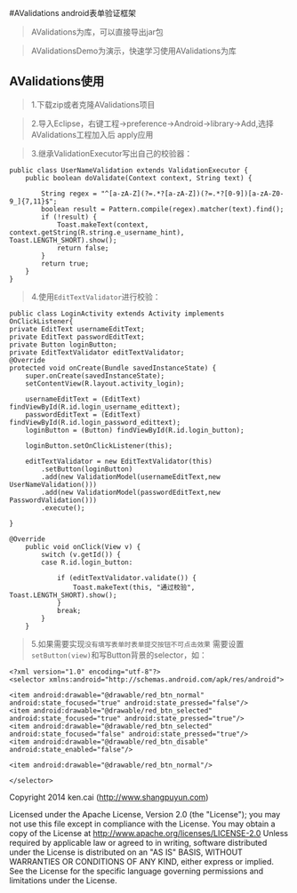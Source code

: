 #AValidations android表单验证框架



> AValidations为库，可以直接导出jar包

> AValidationsDemo为演示，快速学习使用AValidations为库

## AValidations使用 ##

> 1.下载zip或者克隆AValidations项目

> 2.导入Eclipse，右键工程->preference->Android->library->Add,选择AValidations工程加入后 apply应用

> 3.继承ValidationExecutor写出自己的校验器：

    
    public class UserNameValidation extends ValidationExecutor {
    	public boolean doValidate(Context context, String text) {
    
    		String regex = "^[a-zA-Z](?=.*?[a-zA-Z])(?=.*?[0-9])[a-zA-Z0-9_]{7,11}$";
    		boolean result = Pattern.compile(regex).matcher(text).find();
    		if (!result) {
    			Toast.makeText(context, context.getString(R.string.e_username_hint), Toast.LENGTH_SHORT).show();
    			return false;
    		}
    		return true;
    	}
    }
    


> 4.使用`EditTextValidator`进行校验：
 

    public class LoginActivity extends Activity implements OnClickListener{
    private EditText usernameEditText;
    private EditText passwordEditText;
    private Button loginButton;
    private EditTextValidator editTextValidator;
    @Override
    protected void onCreate(Bundle savedInstanceState) {
    	super.onCreate(savedInstanceState);
    	setContentView(R.layout.activity_login);
    
    	usernameEditText = (EditText) findViewById(R.id.login_username_edittext);
    	passwordEditText = (EditText) findViewById(R.id.login_password_edittext);
    	loginButton = (Button) findViewById(R.id.login_button);
    
    	loginButton.setOnClickListener(this);
    	
    	editTextValidator = new EditTextValidator(this)
    		.setButton(loginButton)
    		.add(new ValidationModel(usernameEditText,new UserNameValidation()))
    		.add(new ValidationModel(passwordEditText,new PasswordValidation()))
    		.execute();
    
    }
    
    @Override
    	public void onClick(View v) {
    		switch (v.getId()) {
    		case R.id.login_button:
    
    			if (editTextValidator.validate()) {
    				Toast.makeText(this, "通过校验", Toast.LENGTH_SHORT).show();
    			}
    			break;
    		}
    	}  


> 5.如果需要实现`没有填写表单时表单提交按钮不可点击效果` 需要设置`setButton(view)`和写Button背景的selector，如：


    <?xml version="1.0" encoding="utf-8"?>
    <selector xmlns:android="http://schemas.android.com/apk/res/android">
    
    <item android:drawable="@drawable/red_btn_normal" android:state_focused="true" android:state_pressed="false"/>
    <item android:drawable="@drawable/red_btn_selected" android:state_focused="true" android:state_pressed="true"/>
    <item android:drawable="@drawable/red_btn_selected" android:state_focused="false" android:state_pressed="true"/>
    <item android:drawable="@drawable/red_btn_disable" android:state_enabled="false"/>
    
    <item android:drawable="@drawable/red_btn_normal"/>
    
    </selector>





   Copyright 2014 ken.cai (http://www.shangpuyun.com)
 
   Licensed under the Apache License, Version 2.0 (the "License");
 	you may not use this file except in compliance with the License.
   You may obtain a copy of the License at
   http://www.apache.org/licenses/LICENSE-2.0
	Unless required by applicable law or agreed to in writing, software
 	distributed under the License is distributed on an "AS IS" BASIS,
 	WITHOUT WARRANTIES OR CONDITIONS OF ANY KIND, either express or implied.
 	See the License for the specific language governing permissions and
 	limitations under the License.
 
